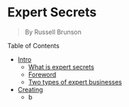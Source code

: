 # Expert Secrets

> By Russell Brunson

Table of Contents
- [Intro](#intro)
  - [What is expert secrets](#what-is-expert-secrets)
  - [Foreword](#foreword)
  - [Two types of expert businesses](#two-types-of-expert-businesses)
- [Creating ]()
  - b
